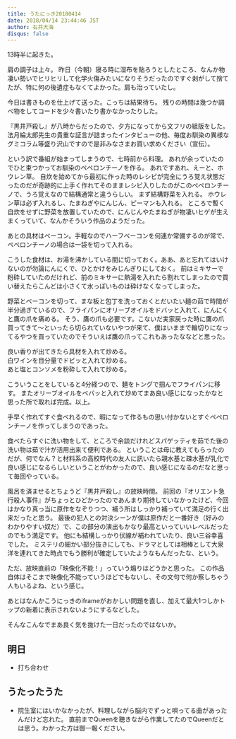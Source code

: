 ```yaml
---
title: うたにっき20180414
date: 2018/04/14 23:44:46 JST
author: 石井大海
disqus: false
---
```


13時半に起きた。

肩の調子は上々。
昨日（今朝）寝る時に湿布を貼ろうとしたところ、なんか物凄い勢いでヒリヒリして化学火傷みたいになりそうだったのですぐ剥がして捨てたが、特に何の後遺症もなくてよかった。肩も治っていたし。

今日は書きものを仕上げて送った。こっちは結果待ち。
残りの時間は幾つか調べ物をしてコードを少々書いたり書かなかったりした。

『黒井戸殺し』が八時からだったので、夕方になってから文フリの組版をした。
法月綸太郎先生の貴重な証言が詰まったインタビューの他、毎度お馴染の異様なグミコラム等盛り沢山ですので是非みなさまお買い求めください（宣伝）。

という訳で番組が始まってしまうので、七時前から料理。
あれが余っていたのでひと束つかってお馴染のペペロンチーノを作る。
あれですあれ、えーと、ホウレン草。
自炊を始めてから最初に作った時のレシピが完全にうろ覚え状態だったのだが奇跡的に上手く作れてそのままレシピ入りしたのがこのペペロンチーノで、うろ覚えなので結構通常と違うらしい。
まず結構野菜を入れる。
ホウレン草は必ず入れるし、たまねぎやにんじん、ピーマンも入れる。
ところで暫く自炊をせずに野菜を放置していたので、にんじんやたまねぎが物凄いヒゲが生えまくっていて、なんかそういう作品のようだった。

あとの具材はベーコン。手軽なのでハーフベーコンを何連か常備するのが常で、ペペロンチーノの場合は一袋を切って入れる。

こうした食材は、お湯を沸かしている間に切っておく。ああ、あと忘れてはいけないのが勿論にんにくで、ひとかけをみじんぎりにしておく。
前はミキサーで粉砕していたのだけれど、前のミキサーに熱湯を入れたら割れてしまったので買い替えたらこんどは小さくて水っぽいものは砕けなくなってしまった。

野菜とベーコンを切って、まな板と包丁を洗っておくとだいたい麺の茹で時間が半分過ぎているので、フライパンにオリーブオイルをドバッと入れて、にんにくと鷹の爪を痛める。
そう、鷹の爪も必要です。こないだ実家戻った時に鷹の爪買ってきて〜といったら切られていないやつが来て、僕はいままで輪切りになってるやつを買っていたのでそういえば鷹の爪ってこれもあったななどと思った。

良い香りが出てきたら具材を入れて炒める。  
白ワインを目分量でドビッと入れて炒める。  
あと塩とコンソメを粉砕して入れて炒める。

こういうことをしていると4分経つので、麺をトングで掴んでフライパンに移す。
またオリーブオイルをベバッと入れて炒めてまあ良い感じになったかなと思った所で取れば完成。以上。

手早く作れてすぐ食べれるので、暇になって作るもの思い付かないとすぐペペロンチーノを作ってしまうのであった。

食べたらすぐに洗い物をして、ところで余談だけれどスパゲッティを茹でた後の洗い物は茹で汁が活用出来て便利である。
ということは母に教えてもらったのだが、何でなん？と材料系の高校時代の友人に訊いたら親水基と疎水基が乳化で良い感じになるらしいということがわかったので、良い感じになるのだなと思って毎回やっている。

風呂を済ませるとちょうど『黒井戸殺し』の放映時間。
前回の『オリエント急行殺人事件』がちょっとひどかったのであんまり期待していなかったけど、今回はかなり真っ当に原作をなぞりつつ、補う所はしっかり補っていて満足の行く出来だったと思う。
最後の犯人との対決シーンが僕は原作だと一番好き（好みのわかりやすい奴だ）で、この部分の演出もかなり最高といっていいレベルだったのでもう満足です。
他にも結構しっかり伏線が補われていたり、良い三谷幸喜でした。
ミステリの細かい部分抜きにしても、ドラマとしては相棒として大泉洋を連れてきた時点でもう勝利が確定していたようなもんだったな、という。

ただ、放映直前の「映像化不能！」っていう煽りはどうかと思った。
この作品自体はそこまで映像化不能っていうほどでもないし、その文句で何か察しちゃう人もいるよね、という感じ。

あとはなんかこうにっきのiframeがおかしい問題を直し、加えて最大1つしかトップの新着に表示されないようにするなどした。

そんなこんなでまあ良く気を抜けた一日だったのではないか。

## 明日
* 打ち合わせ

## うたったうた
* 院生室にはいかなかったが、料理しながら脳内でずっと唄ってる曲があったんだけど忘れた。
  直前までQueenを聴きながら作業してたのでQueenだとは思う。わかった方は御一報ください。
